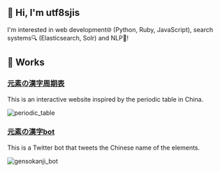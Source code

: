 ## 👋 Hi, I'm utf8sjis

I'm interested in web development🌐 (Python, Ruby, JavaScript), search systems🔍 (Elasticsearch, Solr) and NLP🤗!

## 🎨 Works

### [元素の漢字周期表](https://gensokanji.pages.dev/periodic-table)

This is an interactive website inspired by the periodic table in China.

![periodic_table](https://github.com/utf8sjis/gensokanji/blob/main/static/img/periodic_table.png)

### [元素の漢字bot](https://twitter.com/gensokanji_bot)

This is a Twitter bot that tweets the Chinese name of the elements.

![gensokanji_bot](https://github.com/utf8sjis/gensokanji/blob/main/assets/img/gensokanji_bot.png)
